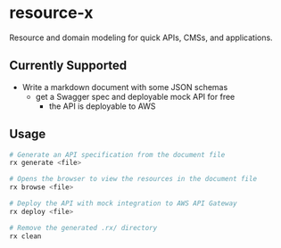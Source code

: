 # resource-x

Resource and domain modeling for quick APIs, CMSs, and applications.

## Currently Supported

- Write a markdown document with some JSON schemas
  - get a Swagger spec and deployable mock API for free
    - the API is deployable to AWS

## Usage

```sh
# Generate an API specification from the document file
rx generate <file>

# Opens the browser to view the resources in the document file
rx browse <file>

# Deploy the API with mock integration to AWS API Gateway
rx deploy <file>

# Remove the generated .rx/ directory
rx clean
```
